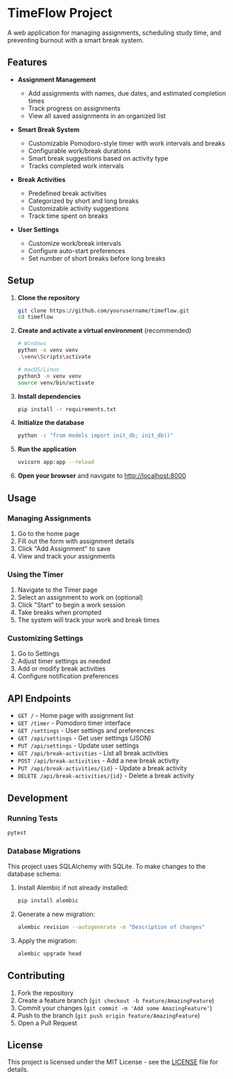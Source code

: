 # TimeFlow Project

A web application for managing assignments, scheduling study time, and preventing burnout with a smart break system.

## Features

- **Assignment Management**
  - Add assignments with names, due dates, and estimated completion times
  - Track progress on assignments
  - View all saved assignments in an organized list

- **Smart Break System**
  - Customizable Pomodoro-style timer with work intervals and breaks
  - Configurable work/break durations
  - Smart break suggestions based on activity type
  - Tracks completed work intervals

- **Break Activities**
  - Predefined break activities
  - Categorized by short and long breaks
  - Customizable activity suggestions
  - Track time spent on breaks

- **User Settings**
  - Customize work/break intervals
  - Configure auto-start preferences
  - Set number of short breaks before long breaks

## Setup

1. **Clone the repository**
   ```bash
   git clone https://github.com/yourusername/timeflow.git
   cd timeflow
   ```

2. **Create and activate a virtual environment** (recommended)
   ```bash
   # Windows
   python -m venv venv
   .\venv\Scripts\activate
   
   # macOS/Linux
   python3 -m venv venv
   source venv/bin/activate
   ```

3. **Install dependencies**
   ```bash
   pip install -r requirements.txt
   ```

4. **Initialize the database**
   ```bash
   python -c "from models import init_db; init_db()"
   ```

5. **Run the application**
   ```bash
   uvicorn app:app --reload
   ```

6. **Open your browser** and navigate to [http://localhost:8000](http://localhost:8000)

## Usage

### Managing Assignments
1. Go to the home page
2. Fill out the form with assignment details
3. Click "Add Assignment" to save
4. View and track your assignments

### Using the Timer
1. Navigate to the Timer page
2. Select an assignment to work on (optional)
3. Click "Start" to begin a work session
4. Take breaks when prompted
5. The system will track your work and break times

### Customizing Settings
1. Go to Settings
2. Adjust timer settings as needed
3. Add or modify break activities
4. Configure notification preferences

## API Endpoints

- `GET /` - Home page with assignment list
- `GET /timer` - Pomodoro timer interface
- `GET /settings` - User settings and preferences
- `GET /api/settings` - Get user settings (JSON)
- `PUT /api/settings` - Update user settings
- `GET /api/break-activities` - List all break activities
- `POST /api/break-activities` - Add a new break activity
- `PUT /api/break-activities/{id}` - Update a break activity
- `DELETE /api/break-activities/{id}` - Delete a break activity

## Development

### Running Tests
```bash
pytest
```

### Database Migrations
This project uses SQLAlchemy with SQLite. To make changes to the database schema:

1. Install Alembic if not already installed:
   ```bash
   pip install alembic
   ```

2. Generate a new migration:
   ```bash
   alembic revision --autogenerate -m "Description of changes"
   ```

3. Apply the migration:
   ```bash
   alembic upgrade head
   ```

## Contributing

1. Fork the repository
2. Create a feature branch (`git checkout -b feature/AmazingFeature`)
3. Commit your changes (`git commit -m 'Add some AmazingFeature'`)
4. Push to the branch (`git push origin feature/AmazingFeature`)
5. Open a Pull Request

## License

This project is licensed under the MIT License - see the [LICENSE](LICENSE) file for details.
